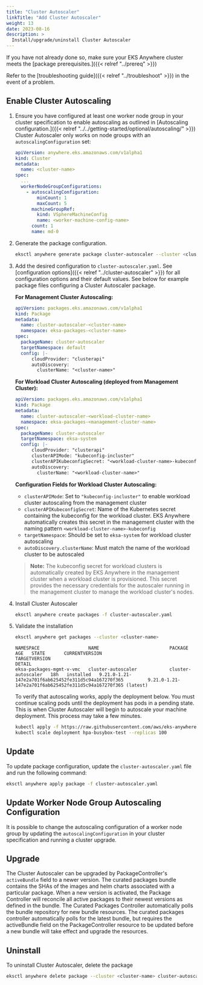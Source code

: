 ```yaml
---
title: "Cluster Autoscaler"
linkTitle: "Add Cluster Autoscaler"
weight: 13
date: 2023-08-16
description: >
  Install/upgrade/uninstall Cluster Autoscaler
---
```


If you have not already done so, make sure your EKS Anywhere cluster meets the [package prerequisites.]({{< relref "../prereq" >}}) 

Refer to the [troubleshooting guide]({{< relref "../troubleshoot" >}}) in the event of a problem.

## Enable Cluster Autoscaling

<!-- this content needs to be indented so the numbers are automatically incremented -->
1. Ensure you have configured at least one worker node group in your cluster specification to enable autoscaling as outlined in [Autoscaling configuration.]({{< relref "../../getting-started/optional/autoscaling/" >}}) Cluster Autoscaler only works on node groups with an `autoscalingConfiguration` set:

    ```yaml
    apiVersion: anywhere.eks.amazonaws.com/v1alpha1
    kind: Cluster
    metadata:
      name: <cluster-name>
    spec:
      ...
      workerNodeGroupConfigurations:
        - autoscalingConfiguration:
            minCount: 1
            maxCount: 5
          machineGroupRef:
            kind: VSphereMachineConfig
            name: <worker-machine-config-name>
          count: 1
          name: md-0
    ```

1. Generate the package configuration.
   ```bash
   eksctl anywhere generate package cluster-autoscaler --cluster <cluster-name> > cluster-autoscaler.yaml
   ```

1. Add the desired configuration to `cluster-autoscaler.yaml`. See [configuration options]({{< relref "../cluster-autoscaler" >}}) for all configuration options and their default values. See below for example package files configuring a Cluster Autoscaler package.

    **For Management Cluster Autoscaling:**
    ```yaml
    apiVersion: packages.eks.amazonaws.com/v1alpha1
    kind: Package
    metadata:
      name: cluster-autoscaler-<cluster-name>
      namespace: eksa-packages-<cluster-name>
    spec:
      packageName: cluster-autoscaler
      targetNamespace: default
      config: |-
          cloudProvider: "clusterapi"
          autoDiscovery:
            clusterName: "<cluster-name>"
    ```

    **For Workload Cluster Autoscaling (deployed from Management Cluster):**
    ```yaml
    apiVersion: packages.eks.amazonaws.com/v1alpha1
    kind: Package
    metadata:
      name: cluster-autoscaler-<workload-cluster-name>
      namespace: eksa-packages-<management-cluster-name>
    spec:
      packageName: cluster-autoscaler
      targetNamespace: eksa-system
      config: |-
          cloudProvider: "clusterapi"
          clusterAPIMode: "kubeconfig-incluster"
          clusterAPIKubeconfigSecret: "<workload-cluster-name>-kubeconfig"
          autoDiscovery:
            clusterName: "<workload-cluster-name>"
    ```

    **Configuration Fields for Workload Cluster Autoscaling:**
    
    - `clusterAPIMode`: Set to `"kubeconfig-incluster"` to enable workload cluster autoscaling from the management cluster
    - `clusterAPIKubeconfigSecret`: Name of the Kubernetes secret containing the kubeconfig for the workload cluster. EKS Anywhere automatically creates this secret in the management cluster with the naming pattern `<workload-cluster-name>-kubeconfig`
    - `targetNamespace`: Should be set to `eksa-system` for workload cluster autoscaling
    - `autoDiscovery.clusterName`: Must match the name of the workload cluster to be autoscaled

    > **Note:** The kubeconfig secret for workload clusters is automatically created by EKS Anywhere in the management cluster when a workload cluster is provisioned. This secret provides the necessary credentials for the autoscaler running in the management cluster to manage the workload cluster's nodes.

1. Install Cluster Autoscaler

   ```bash
   eksctl anywhere create packages -f cluster-autoscaler.yaml
   ```

1. Validate the installation

   ```bash
   eksctl anywhere get packages --cluster <cluster-name>
   ```
   ```stdout
   NAMESPACE                  NAME                          PACKAGE              AGE   STATE       CURRENTVERSION                                               TARGETVERSION                                                         DETAIL
   eksa-packages-mgmt-v-vmc   cluster-autoscaler            cluster-autoscaler   18h   installed   9.21.0-1.21-147e2a701f6ab625452fe311d5c94a167270f365         9.21.0-1.21-147e2a701f6ab625452fe311d5c94a167270f365 (latest)
   ```

   To verify that autoscaling works, apply the deployment below. You must continue scaling pods until the deployment has pods in a pending state.
   This is when Cluster Autoscaler will begin to autoscale your machine deployment.
   This process may take a few minutes.
   ```bash
   kubectl apply -f https://raw.githubusercontent.com/aws/eks-anywhere/d8575bbd2a85a6c6bbcb1a54868cf7790df56a63/test/framework/testdata/hpa_busybox.yaml
   kubectl scale deployment hpa-busybox-test --replicas 100
   ```

## Update
To update package configuration, update the `cluster-autoscaler.yaml` file and run the following command:
```bash
eksctl anywhere apply package -f cluster-autoscaler.yaml
```

## Update Worker Node Group Autoscaling Configuration
It is possible to change the autoscaling configuration of a worker node group by updating the `autoscalingConfiguration` in your cluster specification and running a cluster upgrade.

## Upgrade

The Cluster Autoscaler can be upgraded by PackageController's `activeBundle` field to a newer version.
The curated packages bundle contains the SHAs of the images and helm charts associated with a particular package. When a new version is activated, the Package Controller will reconcile all active packages to their newest versions as defined in the bundle.
The Curated Packages Controller automatically polls the bundle repository for new bundle resources.
The curated packages controller automatically polls for the latest bundle, but requires the activeBundle field on the PackageController resource to be updated before a new bundle will take effect and upgrade the resources.


## Uninstall

To uninstall Cluster Autoscaler, delete the package

```bash
eksctl anywhere delete package --cluster <cluster-name> cluster-autoscaler
```
